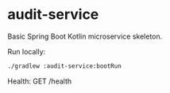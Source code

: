 # audit-service

Basic Spring Boot Kotlin microservice skeleton.

Run locally:
```bash
./gradlew :audit-service:bootRun
```

Health: GET /health
